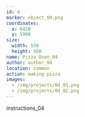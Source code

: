 ```yaml
---
id: 4
marker: object_04.png
coordinates:
  x: 6410
  y: 5900
size:
  width: 550
  height: 550
name: Pizza Oven_04
author: author_04
location: common
action: making pizza
images:
  - /img/projects/04_01.png
  - /img/projects/04_02.png
---
```


instructions_04
